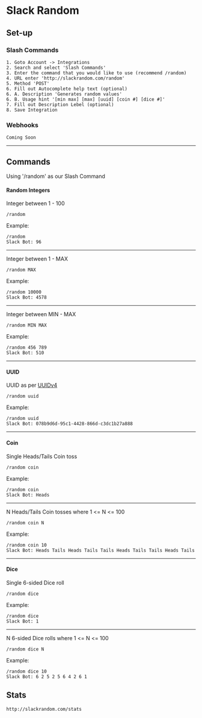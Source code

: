 # Slack Random

## Set-up
### Slash Commands
```
1. Goto Account -> Integrations
2. Search and select 'Slash Commands'
3. Enter the command that you would like to use (recommend /random)
4. URL enter 'http://slackrandom.com/random'
5. Method 'POST'
6. Fill out Autocomplete help text (optional)
6. A. Description 'Generates random values'
6. B. Usage hint '[min max] [max] [uuid] [coin #] [dice #]'
7. Fill out Description Lebel (optional)
8. Save Integration
```
### Webhooks
```
Coming Soon
```
---
## Commands
Using '/random' as our Slash Command

#### Random Integers
Integer between 1 - 100
```
/random
```
Example:
```
/random
Slack Bot: 96
```
---
Integer between 1 - MAX
```
/random MAX
```
Example:
```
/random 10000
Slack Bot: 4578
```
---
Integer between MIN - MAX
```
/random MIN MAX
```
Example:
```
/random 456 789
Slack Bot: 510
```
---
#### UUID
UUID as per [UUIDv4](http://en.wikipedia.org/wiki/Universally_unique_identifier)
```
/random uuid
```
Example:
```
/random uuid
Slack Bot: 078b9d6d-95c1-4428-866d-c3dc1b27a888
```
---
#### Coin
Single Heads/Tails Coin toss
```
/random coin
```
Example:
```
/random coin
Slack Bot: Heads
```
---
N Heads/Tails Coin tosses where 1 <= N <= 100
```
/random coin N
```
Example:
```
/random coin 10
Slack Bot: Heads Tails Heads Tails Tails Heads Tails Tails Heads Tails
```
---
#### Dice
Single 6-sided Dice roll
```
/random dice
```
Example:
```
/random dice
Slack Bot: 1
```
---
N 6-sided Dice rolls where 1 <= N <= 100
```
/random dice N
```
Example:
```
/random dice 10
Slack Bot: 6 2 5 2 5 6 4 2 6 1
```

## Stats
```
http://slackrandom.com/stats
```